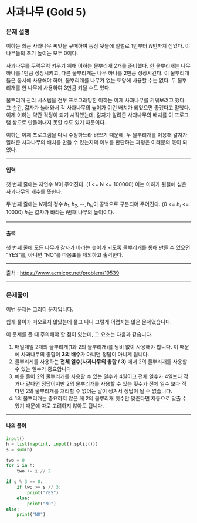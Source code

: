 # 사과나무 (Gold 5)

### 문제 설명

이하는 최근 사과나무 씨앗을 구매하여 농장 뒷뜰에 일렬로 
$1$번부터 
$N$번까지 심었다. 이 나무들의 초기 높이는 모두 
$0$이다.

사과나무를 무럭무럭 키우기 위해 이하는 물뿌리개 
$2$개를 준비했다. 한 물뿌리개는 나무 하나를 
$1$만큼 성장시키고, 다른 물뿌리개는 나무 하나를 
$2$만큼 성장시킨다. 이 물뿌리개들은 동시에 사용해야 하며, 물뿌리개를 나무가 없는 토양에 사용할 수는 없다. 두 물뿌리개를 한 나무에 사용하여 
$3$만큼 키울 수도 있다.

물뿌리개 관리 시스템을 전부 프로그래밍한 이하는 이제 사과나무를 키워보려고 했다. 그 순간, 갊자가 놀러와서 각 사과나무의 높이가 이런 배치가 되었으면 좋겠다고 말했다. 이제 이하는 약간 걱정이 되기 시작했는데, 갊자가 알려준 사과나무의 배치를 이 프로그램 상으로 만들어내지 못할 수도 있기 때문이다.

이하는 이제 프로그램을 다시 수정하느라 바쁘기 때문에, 두 물뿌리개를 이용해 갊자가 알려준 사과나무의 배치를 만들 수 있는지의 여부를 판단하는 과정은 여러분의 몫이 되었다.

---

#### 입력

첫 번째 줄에는 자연수 
$N$이 주어진다. (1 <= N <= 100000) 이는 이하가 뒷뜰에 심은 사과나무의 개수를 뜻한다.

두 번째 줄에는 
$N$개의 정수 
$h_1,h_2,\cdots,h_N$이 공백으로 구분되어 주어진다. (0 <= $h_i$ <= 10000) 
$h_i$는 갊자가 바라는 
$i$번째 나무의 높이이다.

---

#### 출력

첫 번째 줄에 모든 나무가 갊자가 바라는 높이가 되도록 물뿌리개를 통해 만들 수 있으면 “YES”를, 아니면 “NO”를 따옴표를 제외하고 출력한다.

---

출처 : https://www.acmicpc.net/problem/19539

---

### 문제풀이

이번 문제는 그리디 문제입니다.

쉽게 풀이가 떠오르지 않았는데 풀고 나니 그렇게 어렵지는 않은 문제였습니다.

이 문제를 풀 때 주의해야 할 점이 있는데, 그 요소는 다음과 같습니다.

1. 매일매일 2개의 물뿌리개(1과 2의 물뿌리개)를 낭비 없이 사용해야 합니다. 이 때문에 사과나무의 총합이 **3의 배수**가 아니면 정답이 아니게 됩니다.
2. 물뿌리게를 사용하는 **전체 일수(사과나무의 총합 / 3)** 에서 2의 물뿌리개를 사용할 수 있는 일수가 중요합니다.
3. 예를 들어 2의 물뿌리개를 사용할 수 있는 일수가 4일이고 전체 일수가 4일보다 작거나 같다면 정답이지만 2의 물뿌리개를 사용할 수 있는 횟수가 전체 일수 보다 적다면 2의 물뿌리개를 처리할 수 없어는 날이 생겨서 정답이 될 수 없습니다.
4. 1의 물뿌리개는 중요하지 않은 게 2의 물뿌리개 횟수만 맞춘다면 자동으로 맞출 수 있기 때문에 따로 고려하지 않아도 됩니다.

---

#### 나의 풀이

~~~python
input()
h = list(map(int, input().split()))
s = sum(h)

two = 0
for i in h:
    two += i // 2

if s % 3 == 0:
    if two >= s // 3:
        print("YES")
    else:
        print("NO")
else:
    print("NO")

~~~
